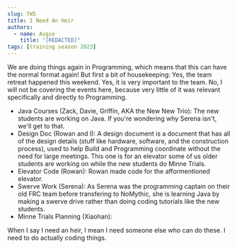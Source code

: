```yaml
---
slug: TW5
title: I Need An Heir
authors:
  - name: Augie
    title: "[REDACTED]"
tags: [training season 2023]
---
```

We are doing things again in Programming, which means that this can have the normal format again! But first a bit of housekeeping: Yes, the team retreat happened this weekend. Yes, it is very important to the team. No, I will not be covering the events here, because very little of it was relevant specifically and directly to Programming.
* Java Courses (Zack, Davie, Griffin, AKA the New New Trio): The new students are working on Java. If you're wondering why Serena isn't, we'll get to that.
* Design Doc (Rowan and I): A design document is a document that has all of the design details (stuff like hardware, software, and the construction process), used to help Build and Programming coordinate without the need for large meetings. This one is for an elevator some of us older students are working on while the new students do Minne Trials. 
* Elevator Code (Rowan): Rowan made code for the afformentioned elevator.
* Swerve Work (Serena): As Serena was the programming captain on their old FRC team before transfering to NoMythic, she is learning Java by making a swerve drive rather than doing coding tutorials like the new students. 
* Minne Trials Planning (Xiaohan):

When I say I need an heir, I mean I need someone else who can do these. I need to do actually coding things.